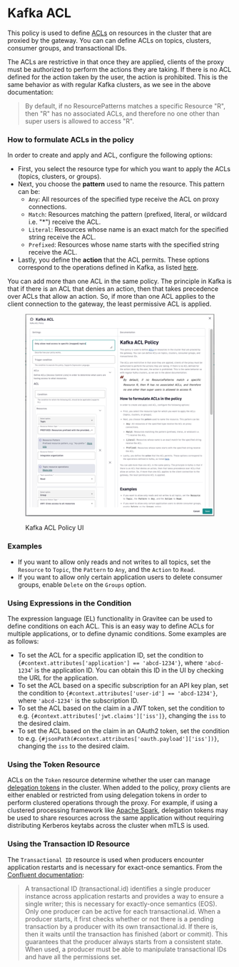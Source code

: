 # Kafka ACL

This policy is used to define [ACLs](https://kafka.apache.org/documentation/#security_authz) on resources in the cluster that are proxied by the gateway. You can can define ACLs on topics, clusters, consumer groups, and transactional IDs.

The ACLs are restrictive in that once they are applied, clients of the proxy must be authorized to perform the actions they are taking. If there is no ACL defined for the action taken by the user, the action is prohibited. This is the same behavior as with regular Kafka clusters, as we see in the above documentation:

> By default, if no ResourcePatterns matches a specific Resource "R", then "R" has no associated ACLs, and therefore no one other than super users is allowed to access "R".

### How to formulate ACLs in the policy

In order to create and apply and ACL, configure the following options:

* First, you select the resource type for which you want to apply the ACLs (topics, clusters, or groups).
* Next, you choose the **pattern** used to name the resource. This pattern can be:
  * `Any`: All resources of the specified type receive the ACL on proxy connections.
  * `Match`: Resources matching the pattern (prefixed, literal, or wildcard i.e. "\*") receive the ACL.
  * `Literal`: Resources whose name is an exact match for the specified string receive the ACL.
  * `Prefixed`: Resources whose name starts with the specified string receive the ACL.
* Lastly, you define the **action** that the ACL permits. These options correspond to the operations defined in Kafka, as listed [here](https://docs.confluent.io/platform/current/security/authorization/acls/overview.html#operations).

You can add more than one ACL in the same policy. The principle in Kafka is that if there is an ACL that denies an action, then that takes precedence over ACLs that allow an action. So, if more than one ACL applies to the client connection to the gateway, the least permissive ACL is applied.

<figure><img src="../../.gitbook/assets/image (154).png" alt=""><figcaption><p>Kafka ACL Policy UI</p></figcaption></figure>

### Examples

* If you want to allow only reads and not writes to all topics, set the `Resource` to `Topic`, the `Pattern` to `Any`, and the `Action` to `Read`.
* If you want to allow only certain application users to delete consumer groups, enable `Delete` on the `Groups` option.

### Using Expressions in the Condition

The expression language (EL) functionality in Gravitee can be used to define conditions on each ACL. This is an easy way to define ACLs for multiple applications, or to define dynamic conditions. Some examples are as follows:

* To set the ACL for a specific application ID, set the condition to `{#context.attributes['application'] == 'abcd-1234'}`, where `'abcd-1234`' is the application ID. You can obtain this ID in the UI by checking the URL for the application.
* To set the ACL based on a specific subscription for an API key plan, set the condition to `{#context.attributes['user-id'] == 'abcd-1234'}`, where `'abcd-1234'` is the subscription ID.
* To set the ACL based on the claim in a JWT token, set the condition to e.g. `{#context.attributes['jwt.claims']['iss']}`, changing the `iss` to the desired claim.
* To set the ACL based on the claim in an OAuth2 token, set the condition to e.g. `{#jsonPath(#context.attributes['oauth.payload']['iss'])}`, changing the `iss` to the desired claim.

### Using the Token Resource

ACLs on the `Token` resource determine whether the user can manage [delegation tokens](https://docs.confluent.io/platform/current/security/authentication/delegation-tokens/overview.html#kafka-sasl-delegate-auth) in the cluster. When added to the policy, proxy clients are either enabled or restricted from using delegation tokens in order to perform clustered operations through the proxy. For example, if using a clustered processing framework like [Apache Spark](https://spark.apache.org/), delegation tokens may be used to share resources across the same application without requiring distributing Kerberos keytabs across the cluster when mTLS is used.

### Using the Transaction ID Resource

The `Transactional ID` resource is used when producers encounter application restarts and is necessary for exact-once semantics. From the [Confluent documentation](https://docs.confluent.io/platform/current/security/authorization/acls/overview.html#resources):

> A transactional ID (transactional.id) identifies a single producer instance across application restarts and provides a way to ensure a single writer; this is necessary for exactly-once semantics (EOS). Only one producer can be active for each transactional.id. When a producer starts, it first checks whether or not there is a pending transaction by a producer with its own transactional.id. If there is, then it waits until the transaction has finished (abort or commit). This guarantees that the producer always starts from a consistent state. When used, a producer must be able to manipulate transactional IDs and have all the permissions set.
